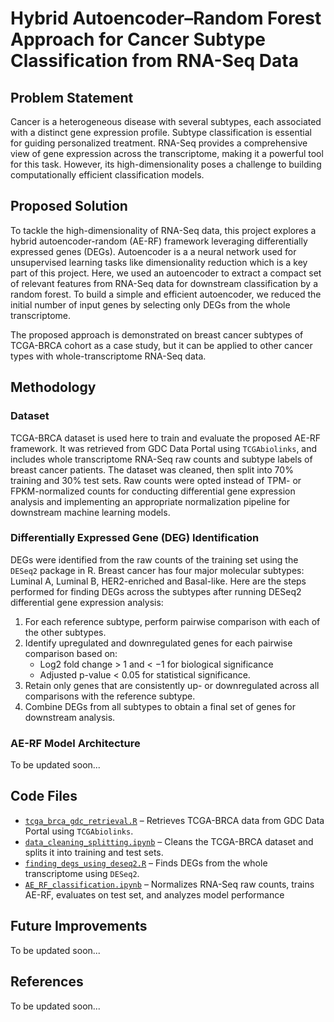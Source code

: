 # Hybrid Autoencoder–Random Forest Approach for Cancer Subtype Classification from RNA-Seq Data

## Problem Statement
Cancer is a heterogeneous disease with several subtypes, each associated with a distinct gene expression profile. Subtype classification is essential for guiding personalized treatment. RNA-Seq provides a comprehensive view of gene expression across the transcriptome, making it a powerful tool for this task. However, its high-dimensionality poses a challenge to building computationally efficient classification models.

## Proposed Solution
To tackle the high-dimensionality of RNA-Seq data, this project explores a hybrid autoencoder-random (AE-RF) framework leveraging differentially expressed genes (DEGs). Autoencoder is a a neural network used for unsupervised learning tasks like dimensionality reduction which is a key part of this project. Here, we used an autoencoder to extract a compact set of relevant features from RNA-Seq data for downstream classification by a random forest. To build a simple and efficient autoencoder, we reduced the initial number of input genes by selecting only DEGs from the whole transcriptome.

The proposed approach is demonstrated on breast cancer subtypes of TCGA-BRCA cohort as a case study, but it can be applied to other cancer types with whole-transcriptome RNA-Seq data.

## Methodology

### Dataset
TCGA-BRCA dataset is used here to train and evaluate the proposed AE-RF framework. It was retrieved from GDC Data Portal using `TCGAbiolinks`, and includes whole transcriptome RNA-Seq raw counts and subtype labels of breast cancer patients. The dataset was cleaned, then split into 70% training and 30% test sets. Raw counts were opted instead of TPM- or FPKM-normalized counts for conducting differential gene expression analysis and implementing an appropriate normalization pipeline for downstream machine learning models.

### Differentially Expressed Gene (DEG) Identification
DEGs were identified from the raw counts of the training set using the `DESeq2` package in R. Breast cancer has four major molecular subtypes: Luminal A, Luminal B, HER2-enriched and Basal-like. Here are the steps performed for finding DEGs across the subtypes after running DESeq2 differential gene expression analysis:

1. For each reference subtype, perform pairwise comparison with each of the other subtypes.
2. Identify upregulated and downregulated genes for each pairwise comparison based on:
   * Log2 fold change > 1 and < −1 for biological significance
   * Adjusted p-value < 0.05 for statistical significance.
3. Retain only genes that are consistently up- or downregulated across all comparisons with the reference subtype.
4. Combine DEGs from all subtypes to obtain a final set of genes for downstream analysis.

### AE-RF Model Architecture
To be updated soon...

## Code Files
- [`tcga_brca_gdc_retrieval.R`](R_scripts/tcga_brca_gdc_retrieval.R) – Retrieves TCGA-BRCA data from GDC Data Portal using `TCGAbiolinks`.  
- [`data_cleaning_splitting.ipynb`](jupyter_notebooks/data_cleaning_splitting.ipynb) – Cleans the TCGA-BRCA dataset and splits it into training and test sets.
- [`finding_degs_using_deseq2.R`](R_scripts/finding_degs_using_deseq2.R) – Finds DEGs from the whole transcriptome using `DESeq2`. 
- [`AE_RF_classification.ipynb`](jupyter_notebooks/AE_RF_classification.ipynb) – Normalizes RNA-Seq raw counts, trains AE-RF, evaluates on test set, and analyzes model performance

## Future Improvements
To be updated soon...

## References
To be updated soon...

